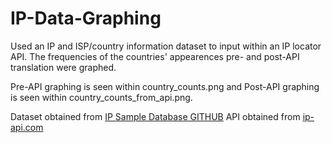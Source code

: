 # IP-Data-Graphing
Used an IP and ISP/country information dataset to input within an IP locator API. The frequencies of the countries' appearences pre- and post-API translation were graphed.

Pre-API graphing is seen within country_counts.png and Post-API graphing is seen within country_counts_from_api.png.

Dataset obtained from [IP Sample Database GITHUB](https://github.com/ipinfo/sample-database/)
API obtained from [ip-api.com](https://ip-api.com/)
